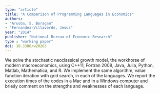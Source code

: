 ```yaml
---
type: "article"
title: "A Comparison of Programming Languages in Economics"
authors:
- "Aruoba, S. Boragan"
- "Fernandez-Villaverde, Jesus"
year: "2014"
publisher: "National Bureau of Economic Research"
type : "working paper"
doi: 10.3386/w20263
---
```


We solve the stochastic neoclassical growth model, the workhorse of modern
macroeconomics, using C++11, Fortran 2008, Java, Julia, Python, Matlab,
Mathematica, and R. We implement the same algorithm, value function iteration
with grid search, in each of the languages. We report the execution times of the
codes in a Mac and in a Windows computer and brieáy comment on the strengths
and weaknesses of each language.
